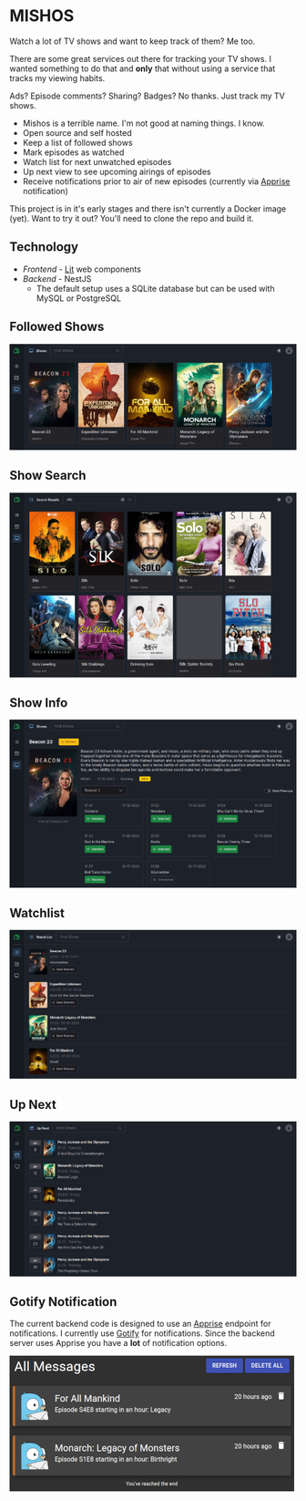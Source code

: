 # MISHOS

Watch a lot of TV shows and want to keep track of them?  Me too.

There are some great services out there for tracking your TV shows.  I wanted something to do that and **only** that without using a service that tracks my viewing habits.

Ads?  Episode comments?  Sharing?  Badges?  No thanks.  Just track my TV shows.

- Mishos is a terrible name.  I'm not good at naming things.  I know.
- Open source and self hosted
- Keep a list of followed shows
- Mark episodes as watched
- Watch list for next unwatched episodes
- Up next view to see upcoming airings of episodes
- Receive notifications prior to air of new episodes (currently via [Apprise](https://github.com/caronc/apprise) notification)

This project is in it's early stages and there isn't currently a Docker image (yet).  Want to try it out?  You'll need to clone the repo and build it.

## Technology

- *Frontend* - [Lit](https://lit.dev) web components
- *Backend* - NestJS
	- The default setup uses a SQLite database but can be used with MySQL or PostgreSQL

## Followed Shows

![Screenshot of the show list screen](https://raw.githubusercontent.com/bljohnsondev/mishos/main/docs/assets/shows-screenshot1.png "Shows screenshot")

## Show Search

![Screenshot of the show search results screen](https://raw.githubusercontent.com/bljohnsondev/mishos/main/docs/assets/searchresults-screenshot1.png "Show search screenshot")

## Show Info

![Screenshot of the show details screen](https://raw.githubusercontent.com/bljohnsondev/mishos/main/docs/assets/show-screenshot1.png "Show details screenshot")

## Watchlist

![Screenshot of the watch list screen](https://raw.githubusercontent.com/bljohnsondev/mishos/main/docs/assets/watchlist-screenshot1.png "Watch list screenshot")

## Up Next

![Screenshot of the up next screen](https://raw.githubusercontent.com/bljohnsondev/mishos/main/docs/assets/upnext-screenshot1.png "Up next screenshot")

## Gotify Notification

The current backend code is designed to use an [Apprise](https://github.com/caronc/apprise) endpoint for notifications.  I currently use [Gotify](https://github.com/gotify/server) for notifications.  Since the backend server uses Apprise you have a **lot** of notification options.

![Screenshot of Gotify notifications](https://raw.githubusercontent.com/bljohnsondev/mishos/main/docs/assets/gotify.png "Gotify notifications screenshot")


